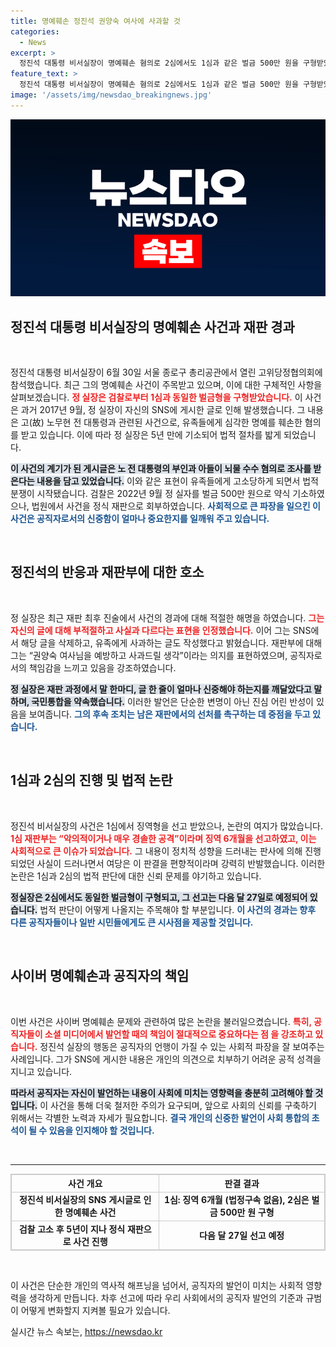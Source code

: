 ```yaml
---
title: 명예훼손 정진석 권양숙 여사에 사과할 것
categories:
  - News
excerpt: >
  정진석 대통령 비서실장이 명예훼손 혐의로 2심에서도 1심과 같은 벌금 500만 원을 구형받았다. 그는 SNS 글로 고(故) 노무현 전 대통령의 명예를 훼손한 혐의를 인정하며, 유족에 대한 사과를 강조했다. 2심 선고는 다음 달 27일 예정.
feature_text: >
  정진석 대통령 비서실장이 명예훼손 혐의로 2심에서도 1심과 같은 벌금 500만 원을 구형받았다. 그는 SNS 글로 고(故) 노무현 전 대통령의 명예를 훼손한 혐의를 인정하며, 유족에 대한 사과를 강조했다. 2심 선고는 다음 달 27일 예정.
image: '/assets/img/newsdao_breakingnews.jpg'
---
```


<p><img src="/assets/img/newsdao_breakingnews.jpg" alt="pcversion 속보" /></p>

<h2 data-ke-size="size26">정진석 대통령 비서실장의 명예훼손 사건과 재판 경과</h2>

<p data-ke-size="size16">&nbsp;</p>

<p>정진석 대통령 비서실장이 6월 30일 서울 종로구 총리공관에서 열린 고위당정협의회에 참석했습니다. 최근 그의 명예훼손 사건이 주목받고 있으며, 이에 대한 구체적인 사항을 살펴보겠습니다. <b><span style="color: #ee2323;">정 실장은 검찰로부터 1심과 동일한 벌금형을 구형받았습니다.</span></b> 이 사건은 과거 2017년 9월, 정 실장이 자신의 SNS에 게시한 글로 인해 발생했습니다. 그 내용은 고(故) 노무현 전 대통령과 관련된 사건으로, 유족들에게 심각한 명예를 훼손한 혐의를 받고 있습니다. 이에 따라 정 실장은 5년 만에 기소되어 법적 절차를 밟게 되었습니다.</p>

<p><b><span style="background-color: #21538527;">이 사건의 계기가 된 게시글은 노 전 대통령의 부인과 아들이 뇌물 수수 혐의로 조사를 받은다는 내용을 담고 있었습니다.</span></b> 이와 같은 표현이 유족들에게 고소당하게 되면서 법적 분쟁이 시작됐습니다. 검찰은 2022년 9월 정 실자를 벌금 500만 원으로 약식 기소하였으나, 법원에서 사건을 정식 재판으로 회부하였습니다. <b><span style="color: #1a5490;">사회적으로 큰 파장을 일으킨 이 사건은 공직자로서의 신중함이 얼마나 중요한지를 일깨워 주고 있습니다.</span></b></p>

<p data-ke-size="size16">&nbsp;</p>

<h2 data-ke-size="size26">정진석의 반응과 재판부에 대한 호소</h2>

<p data-ke-size="size16">&nbsp;</p>

<p>정 실장은 최근 재판 최후 진술에서 사건의 경과에 대해 적절한 해명을 하였습니다. <b><span style="color: #ee2323;">그는 자신의 글에 대해 부적절하고 사실과 다르다는 표현을 인정했습니다.</span></b> 이어 그는 SNS에서 해당 글을 삭제하고, 유족에게 사과하는 글도 작성했다고 밝혔습니다. 재판부에 대해 그는 “권양숙 여사님을 예방하고 사과드릴 생각”이라는 의지를 표현하였으며, 공직자로서의 책임감을 느끼고 있음을 강조하였습니다.</p>

<p><b><span style="background-color: #21538527;">정 실장은 재판 과정에서 말 한마디, 글 한 줄이 얼마나 신중해야 하는지를 깨달았다고 말하며, 국민통합을 약속했습니다.</span></b> 이러한 발언은 단순한 변명이 아닌 진심 어린 반성이 있음을 보여줍니다. <b><span style="color: #1a5490;">그의 후속 조치는 남은 재판에서의 선처를 촉구하는 데 중점을 두고 있습니다.</span></b></p>

<p data-ke-size="size16">&nbsp;</p>

<h2 data-ke-size="size26">1심과 2심의 진행 및 법적 논란</h2>

<p data-ke-size="size16">&nbsp;</p>

<p>정진석 비서실장의 사건은 1심에서 징역형을 선고 받았으나, 논란의 여지가 많았습니다. <b><span style="color: #ee2323;">1심 재판부는 “악의적이거나 매우 경솔한 공격”이라며 징역 6개월을 선고하였고, 이는 사회적으로 큰 이슈가 되었습니다.</span></b> 그 내용이 정치적 성향을 드러내는 판사에 의해 진행되었던 사실이 드러나면서 여당은 이 판결을 편향적이라며 강력히 반발했습니다. 이러한 논란은 1심과 2심의 법적 판단에 대한 신뢰 문제를 야기하고 있습니다.</p>

<p><b><span style="background-color: #21538527;">정실장은 2심에서도 동일한 벌금형이 구형되고, 그 선고는 다음 달 27일로 예정되어 있습니다.</span></b> 법적 판단이 어떻게 나올지는 주목해야 할 부분입니다. <b><span style="color: #1a5490;">이 사건의 경과는 향후 다른 공직자들이나 일반 시민들에게도 큰 시사점을 제공할 것입니다.</span></b></p>

<p data-ke-size="size16">&nbsp;</p>

<h2 data-ke-size="size26">사이버 명예훼손과 공직자의 책임</h2>

<p data-ke-size="size16">&nbsp;</p>

<p>이번 사건은 사이버 명예훼손 문제와 관련하여 많은 논란을 불러일으켰습니다. <b><span style="color: #ee2323;">특히, 공직자들이 소셜 미디어에서 발언할 때의 책임이 절대적으로 중요하다는 점 을 강조하고 있습니다.</span></b> 정진석 실장의 행동은 공직자의 언행이 가질 수 있는 사회적 파장을 잘 보여주는 사례입니다. 그가 SNS에 게시한 내용은 개인의 의견으로 치부하기 어려운 공적 성격을 지니고 있습니다.</p>

<p><b><span style="background-color: #21538527;">따라서 공직자는 자신이 발언하는 내용이 사회에 미치는 영향력을 충분히 고려해야 할 것입니다.</span></b> 이 사건을 통해 더욱 철저한 주의가 요구되며, 앞으로 사회의 신뢰를 구축하기 위해서는 각별한 노력과 자세가 필요합니다. <b><span style="color: #1a5490;">결국 개인의 신중한 발언이 사회 통합의 초석이 될 수 있음을 인지해야 할 것입니다.</span></b></p>

<p data-ke-size="size16">&nbsp;</p>

<hr>

<table style="width: 100%; border: 1px solid #ccc; border-collapse: collapse;">
<thead>
<tr>
<th style="text-align: center; border: 1px solid #ccc;"><b>사건 개요</b></th>
<th style="text-align: center; border: 1px solid #ccc;"><b>판결 결과</b></th>
</tr>
</thead>
<tbody>
<tr>
<td style="text-align: center; border: 1px solid #ccc;"><b>정진석 비서실장의 SNS 게시글로 인한 명예훼손 사건</b></td>
<td style="text-align: center; border: 1px solid #ccc;"><b>1심: 징역 6개월 (법정구속 없음), 2심은 벌금 500만 원 구형</b></td>
</tr>
<tr>
<td style="text-align: center; border: 1px solid #ccc;"><b>검찰 고소 후 5년이 지나 정식 재판으로 사건 진행</b></td>
<td style="text-align: center; border: 1px solid #ccc;"><b>다음 달 27일 선고 예정</b></td>
</tr>
</tbody>
</table>

<p data-ke-size="size16">&nbsp;</p>

<p>이 사건은 단순한 개인의 역사적 해프닝을 넘어서, 공직자의 발언이 미치는 사회적 영향력을 생각하게 만듭니다. 차후 선고에 따라 우리 사회에서의 공직자 발언의 기준과 규범이 어떻게 변화할지 지켜볼 필요가 있습니다.</p>
실시간 뉴스 속보는, <a href="https://newsdao.kr" rel="dofollow">https://newsdao.kr</a>


